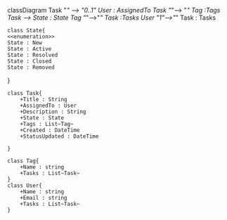 classDiagram 
    Task "*" --> "0..1" User : AssignedTo
    Task "*"--> "*" Tag :Tags
    Task --> State : State
    Tag "*"-->"*" Task :Tasks
    User "1"-->"*" Task : Tasks 

    class State{
    <<enumeration>>
    State : New
    State : Active
    State : Resolved
    State : Closed
    State : Removed
}

    class Task{
        +Title : String
        +AssignedTo : User
        +Description : String
        +State : State
        +Tags : List~Tag~
        +Created : DateTime 
        +StatusUpdated : DateTime

    }
    
    class Tag{
        +Name : string
        +Tasks : List~Task~
    }    
    class User{
        +Name : string
        +Email : string
        +Tasks : List~Task~
    }